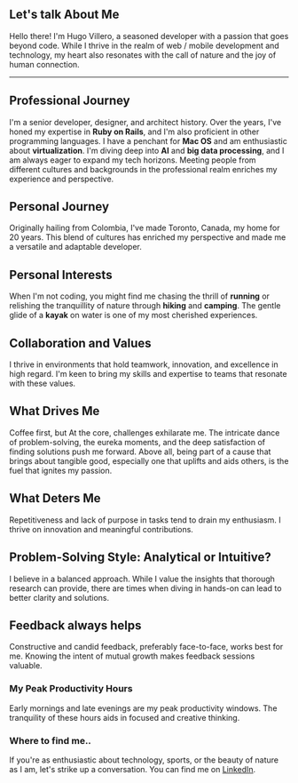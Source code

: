 ## Let's talk About Me
Hello there! I'm Hugo Villero, a seasoned developer with a passion that goes beyond code. While I thrive in the realm of web / mobile development and technology, my heart also resonates with the call of nature and the joy of human connection.

---

## Professional Journey
I'm a senior developer, designer, and architect history. Over the years, I've honed my expertise in **Ruby on Rails**, and I'm also proficient in other programming languages. I have a penchant for **Mac OS** and am enthusiastic about **virtualization**. I'm diving deep into **AI** and **big data processing**, and I am always eager to expand my tech horizons. Meeting people from different cultures and backgrounds in the professional realm enriches my experience and perspective.

## Personal Journey
Originally hailing from Colombia, I've made Toronto, Canada, my home for 20 years. This blend of cultures has enriched my perspective and made me a versatile and adaptable developer.

## Personal Interests
When I'm not coding, you might find me chasing the thrill of **running** or relishing the tranquillity of nature through **hiking** and **camping**. The gentle glide of a **kayak** on water is one of my most cherished experiences.

## Collaboration and Values
I thrive in environments that hold teamwork, innovation, and excellence in high regard. I'm keen to bring my skills and expertise to teams that resonate with these values.

## What Drives Me
Coffee first, but At the core, challenges exhilarate me. The intricate dance of problem-solving, the eureka moments, and the deep satisfaction of finding solutions push me forward. Above all, being part of a cause that brings about tangible good, especially one that uplifts and aids others, is the fuel that ignites my passion.

## What Deters Me
Repetitiveness and lack of purpose in tasks tend to drain my enthusiasm. I thrive on innovation and meaningful contributions.

## Problem-Solving Style: Analytical or Intuitive?
I believe in a balanced approach. While I value the insights that thorough research can provide, there are times when diving in hands-on can lead to better clarity and solutions.

## Feedback always helps
Constructive and candid feedback, preferably face-to-face, works best for me. Knowing the intent of mutual growth makes feedback sessions valuable.

### My Peak Productivity Hours
Early mornings and late evenings are my peak productivity windows. The tranquility of these hours aids in focused and creative thinking.

### Where to find me..
If you're as enthusiastic about technology, sports, or the beauty of nature as I am, let's strike up a conversation. You can find me on [LinkedIn](https://www.linkedin.com/in/hugovillero/).


